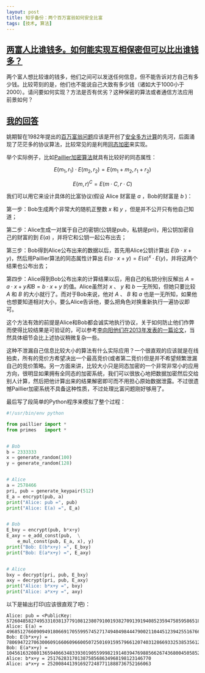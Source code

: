 ```yaml
---
layout: post
title: 知乎备份：两个百万富翁如何安全比富
tags: [技术, 算法]
---
```



## [两富人比谁钱多。如何能实现互相保密但可以比出谁钱多？](https://www.zhihu.com/question/66376147)
两个富人想比较谁的钱多，他们之间可以发送任何信息，但不能告诉对方自己有多少钱。比较苛刻的是，他们也不能说自己大致有多少钱（诸如大于1000小于2000）。请问要如何实现？方法是否有优劣？这种保密的算法或者通信方法应用前景如何？

<!--more-->

## [我的回答](https://www.zhihu.com/question/66376147/answer/246278043)
姚期智在1982年提出的[百万富翁问题](https://en.wikipedia.org/wiki/Yao%2527s_Millionaires%2527_Problem)应该是开创了[安全多方计算](https://en.wikipedia.org/wiki/Secure_multi-party_computation)的先河，后面涌现了茫茫多的协议算法，比较常见的是利用[同态加密](https://en.wikipedia.org/wiki/Homomorphic_encryption)来实现。

举个实际例子，比如[Paillier加密算法](https://en.wikipedia.org/wiki/Paillier_cryptosystem)就具有比较好的同态属性：

$$ E(m_1,r_1) \cdot E(m_2,r_2) = E(m_1+m_2,r_1+r_2) $$

$$ E(m,r)^C=E(m \cdot C,r \cdot C) $$

我们可以用它来设计具体的比富协议(假设 Alice 财富是 $a$ ，Bob的财富是 $b$ )：

第一步：Bob生成两个非常大的随机正整数 $x$ 和 $y$ ，但是并不公开只有他自己知道；

第二步：Alice生成一对属于自己的密钥(公钥是pub，私钥是pri)，用公钥加密自己的财富的到 $E(a)$ ，并将它和公钥一起公布出去；

第三步：Bob得到Alice公布出来的数据以后，首先用Alice公钥计算出 $E(b \cdot x+y)$，然后用Paillier算法的同态属性计算出 $E(a \cdot x+y) = E(a)^x \cdot E(y)$，并将这两个结果也公布出去；

第四步：Alice得到Bob公布出来的计算结果以后，用自己的私钥分别反解出 $A = a \cdot x+y 和 B = b \cdot x+y$ 的值。Alice虽然对 $x$ 、 $y$ 和 $b$ 一无所知，但她只要比较 $A$ 和 $B$ 的大小就行了。而对于Bob来说，他对  $A$ 、 $B$ 和 $a$ 也是一无所知，如果他也想要知道相对大小，要么Alice告诉他，要么把角色对换重新执行一遍协议即可。

这个方法有效的前提是Alice和Bob都会诚实地执行协议，关于如何防止他们作弊而使得比较结果是可验证的，可以参考[李向阳他们在2013年发表的一篇论文](https://pdfs.semanticscholar.org/2b34/9c331a23127a70fca57c931f46d09de13a5e.pdf)，当然具体细节会比上述协议稍微复杂一些。

这种不泄漏自己信息比较大小的算法有什么实际应用？一个很直观的应该就是在线拍卖，所有的竞价方希望决出一个最高竞价(或者第二竞价)但是并不希望频繁泄漏自己的竞价策略。另一方面来讲，比较大小只是同态加密的一个非常非常小的应用方向，很明显如果拥有全同态的加密系统，我们可以很放心地把数据加密然后交给别人计算，然后把他计算出来的结果解密即可而不用担心原始数据泄露。不过很遗憾Paillier加密系统不具备这种性质，不过处理比富问题刚好够用了。

最后写了段简单的Python程序来模拟了整个过程：

```python
#!/usr/bin/env python

from paillier import *
from primes   import *


# Bob
b = 2333333
x = generate_random(100)
y = generate_random(128)


# Alice
a = 2578466
pri, pub = generate_keypair(512)
E_a = encrypt(pub, a)
print("Alice: pub =", pub)
print("Alice: E(a) =", E_a)


# Bob
E_bxy = encrypt(pub, b*x+y)
E_axy = e_add_const(pub,  \
    e_mul_const(pub, E_a, x), y)
print("Bob: E(b*x+y) =", E_bxy)
print("Bob: E(a*x+y) =", E_axy)


# Alice
bxy = decrypt(pri, pub, E_bxy)
axy = decrypt(pri, pub, E_axy)
print("Alice: b*x+y =", bxy)
print("Alice: a*x+y =", axy)
```

以下是输出打印(应该很直观了吧)：

```shell
Alice: pub = <PublicKey: 57260485827495331038137791081238079100193827091391940852359475859586518327943168849210437768592904465951784468822218044573139771391693942549840228088557>
Alice: E(a) = 4968512766090949180669170559957452717494049844479002110445123942551676679906252413711009624735729906635967551926069731416878655716309624313367185335551492246695219172804484937096244634803236873292495605021741681328394185268831677160127700775541140435576607127972386587900675971625862609134341949097306109694
Bob: E(b*x+y) = 78069472270630060916606096600507250169159579661207403128669332538535612717207871265810735387655792138231410905886798136066046955699948551501839777500559977007762158634331881486742617837691582987876994902606739653098544230039086128371956175439177761045082327247819561763324114826997271075910092429003392478
Bob: E(a*x+y) = 104561632080136594066348339301905599982191403947698856626743680045058520250858370819374335554314580722136907382008024868484633580579612028150379242570803004867721472194721685344550543943705587829046277503121661431237459322367517951428419482725455956873466560779025879725945654431808048866844777222317703313
Alice: b*x+y = 25176283170138758568634968198123146770
Alice: a*x+y = 25200844139169272487711888736752166063
```

